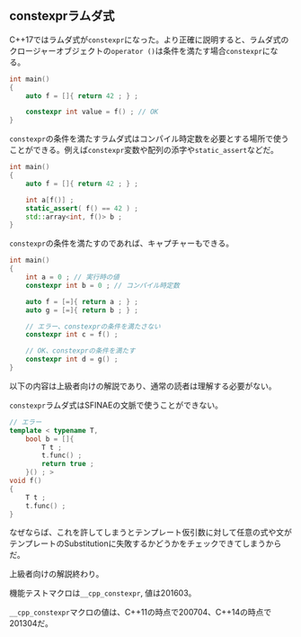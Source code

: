 ## constexprラムダ式

C++17ではラムダ式が`constexpr`になった。より正確に説明すると、ラムダ式のクロージャーオブジェクトの`operator ()`は条件を満たす場合`constexpr`になる。

~~~cpp
int main()
{
    auto f = []{ return 42 ; } ;

    constexpr int value = f() ; // OK
}
~~~

`constexpr`の条件を満たすラムダ式はコンパイル時定数を必要とする場所で使うことができる。例えば`constexpr`変数や配列の添字や`static_assert`などだ。

~~~cpp
int main()
{
    auto f = []{ return 42 ; } ;

    int a[f()] ;
    static_assert( f() == 42 ) ;
    std::array<int, f()> b ;
}
~~~

`constexpr`の条件を満たすのであれば、キャプチャーもできる。

~~~c++
int main()
{
    int a = 0 ; // 実行時の値
    constexpr int b = 0 ; // コンパイル時定数 

    auto f = [=]{ return a ; } ;
    auto g = [=]{ return b ; } ;

    // エラー、constexprの条件を満たさない
    constexpr int c = f() ;

    // OK、constexprの条件を満たす
    constexpr int d = g() ;
}
~~~

以下の内容は上級者向けの解説であり、通常の読者は理解する必要がない。

`constexpr`ラムダ式はSFINAEの文脈で使うことができない。

~~~c++
// エラー
template < typename T,
    bool b = []{
        T t ;
        t.func() ;
        return true ;
    }() ; >
void f()
{
    T t ;
    t.func() ;
}
~~~

なぜならば、これを許してしまうとテンプレート仮引数に対して任意の式や文がテンプレートのSubstitutionに失敗するかどうかをチェックできてしまうからだ。

上級者向けの解説終わり。

機能テストマクロは`__cpp_constexpr`, 値は201603。

`__cpp_constexpr`マクロの値は、C++11の時点で200704、C++14の時点で201304だ。

